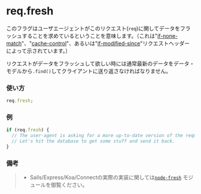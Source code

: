 # req.fresh

このフラグはユーザエージェントがこのリクエスト(`req`)に関してデータをフラッシュすることを求めているということを意味します。（これは"[if-none-match](http://www.w3.org/Protocols/rfc2616/rfc2616-sec14.html#sec14.26)"、"[cache-control](http://www.w3.org/Protocols/rfc2616/rfc2616-sec14.html#sec14.9)"、あるいは"[if-modified-since](http://www.w3.org/Protocols/rfc2616/rfc2616-sec14.html#sec14.25)"リクエストヘッダーによって示されています。）

リクエストがデータをフラッシュして欲しい時には通常最新のデータをデータ・モデルから`.find()`してクライアントに送り返さなければなりません。

### 使い方
```js
req.fresh;
```

### 例
```js
if (req.fresh) {
  // The user-agent is asking for a more up-to-date version of the requested resource.
  // Let's hit the database to get some stuff and send it back.
}
```

### 備考
> + Sails/Express/Koa/Connectの実際の実装に関しては[`node-fresh`](https://github.com/visionmedia/node-fresh) モジュールを御覧ください。








<docmeta name="uniqueID" value="reqfresh718346">
<docmeta name="displayName" value="req.fresh">

